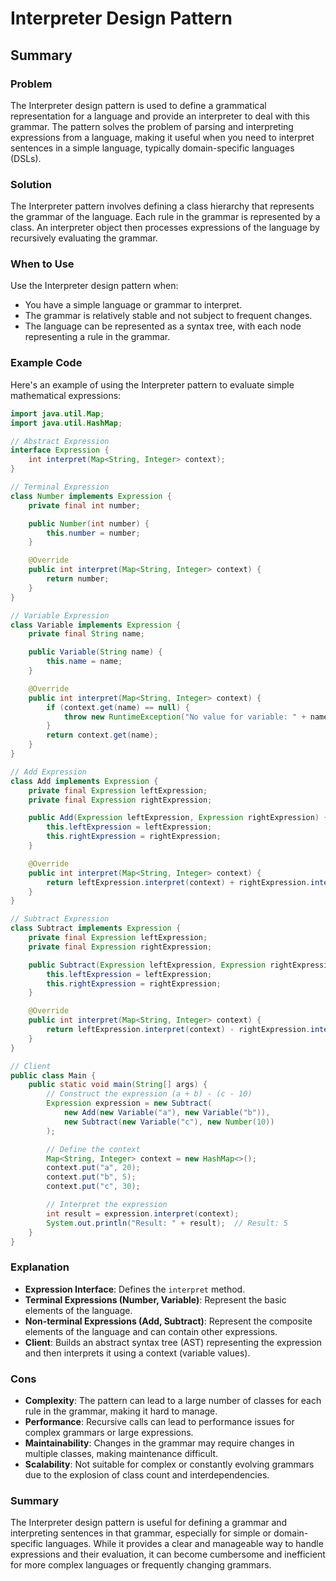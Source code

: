 # Interpreter Design Pattern

## Summary

### Problem

The Interpreter design pattern is used to define a grammatical representation for a language and provide an interpreter to deal with this grammar. The pattern solves the problem of parsing and interpreting expressions from a language, making it useful when you need to interpret sentences in a simple language, typically domain-specific languages (DSLs).

### Solution

The Interpreter pattern involves defining a class hierarchy that represents the grammar of the language. Each rule in the grammar is represented by a class. An interpreter object then processes expressions of the language by recursively evaluating the grammar.

### When to Use

Use the Interpreter design pattern when:

- You have a simple language or grammar to interpret.
- The grammar is relatively stable and not subject to frequent changes.
- The language can be represented as a syntax tree, with each node representing a rule in the grammar.

### Example Code

Here's an example of using the Interpreter pattern to evaluate simple mathematical expressions:

```java
import java.util.Map;
import java.util.HashMap;

// Abstract Expression
interface Expression {
    int interpret(Map<String, Integer> context);
}

// Terminal Expression
class Number implements Expression {
    private final int number;

    public Number(int number) {
        this.number = number;
    }

    @Override
    public int interpret(Map<String, Integer> context) {
        return number;
    }
}

// Variable Expression
class Variable implements Expression {
    private final String name;

    public Variable(String name) {
        this.name = name;
    }

    @Override
    public int interpret(Map<String, Integer> context) {
        if (context.get(name) == null) {
            throw new RuntimeException("No value for variable: " + name);
        }
        return context.get(name);
    }
}

// Add Expression
class Add implements Expression {
    private final Expression leftExpression;
    private final Expression rightExpression;

    public Add(Expression leftExpression, Expression rightExpression) {
        this.leftExpression = leftExpression;
        this.rightExpression = rightExpression;
    }

    @Override
    public int interpret(Map<String, Integer> context) {
        return leftExpression.interpret(context) + rightExpression.interpret(context);
    }
}

// Subtract Expression
class Subtract implements Expression {
    private final Expression leftExpression;
    private final Expression rightExpression;

    public Subtract(Expression leftExpression, Expression rightExpression) {
        this.leftExpression = leftExpression;
        this.rightExpression = rightExpression;
    }

    @Override
    public int interpret(Map<String, Integer> context) {
        return leftExpression.interpret(context) - rightExpression.interpret(context);
    }
}

// Client
public class Main {
    public static void main(String[] args) {
        // Construct the expression (a + b) - (c - 10)
        Expression expression = new Subtract(
            new Add(new Variable("a"), new Variable("b")),
            new Subtract(new Variable("c"), new Number(10))
        );

        // Define the context
        Map<String, Integer> context = new HashMap<>();
        context.put("a", 20);
        context.put("b", 5);
        context.put("c", 30);

        // Interpret the expression
        int result = expression.interpret(context);
        System.out.println("Result: " + result);  // Result: 5
    }
}
```

### Explanation

- **Expression Interface**: Defines the `interpret` method.
- **Terminal Expressions (Number, Variable)**: Represent the basic elements of the language.
- **Non-terminal Expressions (Add, Subtract)**: Represent the composite elements of the language and can contain other expressions.
- **Client**: Builds an abstract syntax tree (AST) representing the expression and then interprets it using a context (variable values).

### Cons

- **Complexity**: The pattern can lead to a large number of classes for each rule in the grammar, making it hard to manage.
- **Performance**: Recursive calls can lead to performance issues for complex grammars or large expressions.
- **Maintainability**: Changes in the grammar may require changes in multiple classes, making maintenance difficult.
- **Scalability**: Not suitable for complex or constantly evolving grammars due to the explosion of class count and interdependencies.

### Summary

The Interpreter design pattern is useful for defining a grammar and interpreting sentences in that grammar, especially for simple or domain-specific languages. While it provides a clear and manageable way to handle expressions and their evaluation, it can become cumbersome and inefficient for more complex languages or frequently changing grammars.